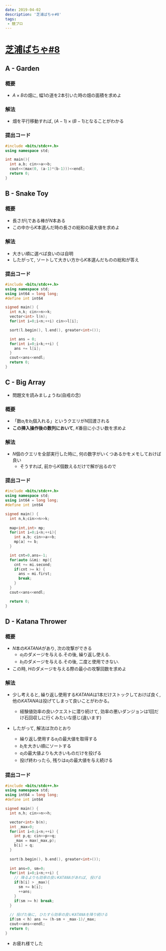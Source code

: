 ```yaml
---
date: 2019-04-02
description: '芝浦ばちゃ#8'
tags:
 - 競プロ
---
```


# [芝浦ばちゃ#8](https://not-522.appspot.com/contest/5467071148195840)

## A - Garden
### 概要
 - $A \times B$の畑に, 幅1の道を2本引いた時の畑の面積を求めよ
### 解法
 - 畑を平行移動すれば, $(A-1) \times (B-1)$となることがわかる

### 提出コード
```cpp
#include <bits/stdc++.h>
using namespace std;

int main(){
  int a,b; cin>>a>>b;
  cout<<(max(0, (a-1)*(b-1)))<<endl;
  return 0;
}
```

## B - Snake Toy
### 概要
 - 長さが$l_i$である棒が$N$本ある
 - この中から$K$本選んだ時の長さの総和の最大値を求めよ

### 解法
 - 大きい順に選べば良いのは自明
 - したがって, ソートして大きい方から$K$本選んだものの総和が答え

### 提出コード
```cpp
#include <bits/stdc++.h>
using namespace std;
using int64 = long long;
#define int int64

signed main() {
  int n,k; cin>>n>>k;
  vector<int> l(n);
  for(int i=0;i<n;++i) cin>>l[i];

  sort(l.begin(), l.end(), greater<int>());

  int ans = 0;
  for(int i=0;i<k;++i) {
    ans += l[i];
  }
  cout<<ans<<endl;
  return 0;
}
```

## C - Big Array
 - 問題文を読みましょうね(自戒の念)
### 概要
 - 「数$a_i$を$b_i$個入れる」というクエリが$N$回渡される
 - **この挿入操作後の数列において**, $K$番目に小さい数を求めよ
### 解法
 - $N$個のクエリを全部実行した時に, 何の数字がいくつあるかをメモしておけば良い
   - そうすれば, 前から$K$個数えるだけで解が出るので

### 提出コード
```cpp
#include <bits/stdc++.h>
using namespace std;
using int64 = long long;
#define int int64

signed main() {
  int n,k;cin>>n>>k;
  
  map<int,int> mp;
  for(int i=0;i<n;++i){
    int a,b; cin>>a>>b;
    mp[a] += b;
  }

  int cnt=0,ans=-1;
  for(auto &&mi: mp){
    cnt += mi.second;
    if(cnt >= k) {
      ans = mi.first;
      break;
    }
  }
  cout<<ans<<endl;

  return 0;
}

```

## D - Katana Thrower
### 概要
 - $N$本の$KATANA$があり, 次の攻撃ができる
   - $a_i$のダメージを与える.その後, 繰り返し使える.
   - $b_i$のダメージを与える.その後, 二度と使用できない.
 - この時, $H$のダメージを与える際の最小の攻撃回数を求めよ

### 解法
 - 少し考えると, 繰り返し使用する$KATANA$は1本だけストックしておけば良く, 他の$KATANA$は投げてしまって良いことがわかる。
   - 経験値効率の良いクエストに潜り続けて, 効率の悪いダンジョンは1回だけ石回収しに行くみたいな感じ(違います)

 - したがって, 解法は次のとおり
   - 繰り返し使用する$a_i$の最大値を取得する
   -  $b_i$を大きい順にソートする
   - $a_i$の最大値よりも大きいものだけを投げる
   - 投げ終わったら, 残りは$a_i$の最大値を与え続ける

 
### 提出コード
```cpp
#include <bits/stdc++.h>
using namespace std;
using int64 = long long;
#define int int64

signed main() {
  int n,h; cin>>n>>h;

  vector<int> b(n);
  int _max=0;
  for(int i=0;i<n;++i) {
    int p,q; cin>>p>>q;
    _max = max(_max,p);
    b[i] = q;
  }
 
  sort(b.begin(), b.end(), greater<int>());
  
  int ans=0, sm=0;
  for(int i=0;i<n;++i) {
    // 降るよりも効率の良いKATANAがあれば, 投げる
    if(b[i] > _max){
      sm += b[i];
      ++ans;
    }
    if(sm >= h) break;
  }
 
  // 投げた後に, ひたすら効率の良いKATANAを降り続ける
  if(sm < h) ans += (h-sm + _max-1)/_max;
  cout<<ans<<endl;
  return 0;
}
```

 - お疲れ様でした
